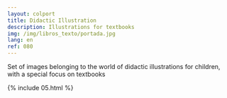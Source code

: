 ```yaml
---
layout: colport
title: Didactic Illustration
description: Illustrations for textbooks
img: /img/libros_texto/portada.jpg
lang: en
ref: 080
---
```


Set of images belonging to the world of didactic illustrations for children, with a special focus on textbooks

{% include 05.html %}
